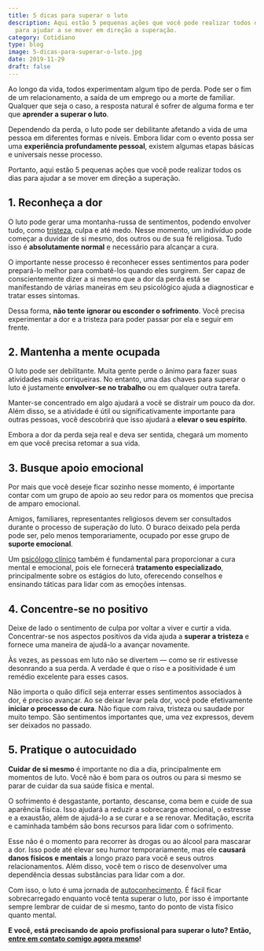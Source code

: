 ```yaml
---
title: 5 dicas para superar o luto
description: Aqui estão 5 pequenas ações que você pode realizar todos os dias
  para ajudar a se mover em direção a superação.
category: Cotidiano
type: blog
image: 5-dicas-para-superar-o-luto.jpg
date: 2019-11-29
draft: false
---
```


Ao longo da vida, todos experimentam algum tipo de perda. Pode ser o fim de um relacionamento, a saída de um emprego ou a morte de familiar. Qualquer que seja o caso, a resposta natural é sofrer de alguma forma e ter que **aprender a superar o luto**.

Dependendo da perda, o luto pode ser debilitante afetando a vida de uma pessoa em diferentes formas e níveis. Embora lidar com o evento possa ser uma **experiência profundamente pessoal**, existem algumas etapas básicas e universais nesse processo.

Portanto, aqui estão 5 pequenas ações que você pode realizar todos os dias para ajudar a se mover em direção a superação.

## 1. Reconheça a dor

O luto pode gerar uma montanha-russa de sentimentos, podendo envolver tudo, como [tristeza](/tristeza-ou-depressao-como-diferenciar-uma-da-outra/), culpa e até medo. Nesse momento, um indivíduo pode começar a duvidar de si mesmo, dos outros ou de sua fé religiosa. Tudo isso é **absolutamente normal** e necessário para alcançar a cura.

O importante nesse processo é reconhecer esses sentimentos para poder prepará-lo melhor para combatê-los quando eles surgirem. Ser capaz de conscientemente dizer a si mesmo que a dor da perda está se manifestando de várias maneiras em seu psicológico ajuda a diagnosticar e tratar esses sintomas.

Dessa forma, **não tente** **ignorar ou esconder o sofrimento**. Você precisa experimentar a dor e a tristeza para poder passar por ela e seguir em frente.

## 2. Mantenha a mente ocupada

O luto pode ser debilitante. Muita gente perde o ânimo para fazer suas atividades mais corriqueiras. No entanto, uma das chaves para superar o luto é justamente **envolver-se no trabalho** ou em qualquer outra tarefa.

Manter-se concentrado em algo ajudará a você se distrair um pouco da dor. Além disso, se a atividade é útil ou significativamente importante para outras pessoas, você descobrirá que isso ajudará a **elevar o seu espírito**.

Embora a dor da perda seja real e deva ser sentida, chegará um momento em que você precisa retomar a sua vida.

## 3. Busque apoio emocional

Por mais que você deseje ficar sozinho nesse momento, é importante contar com um grupo de apoio ao seu redor para os momentos que precisa de amparo emocional.

Amigos, familiares, representantes religiosos devem ser consultados durante o processo de superação do luto. O buraco deixado pela perda pode ser, pelo menos temporariamente, ocupado por esse grupo de **suporte emocional**.

Um [psicólogo clínico](/pra-que-serve-um-psicologo-clinico/) também é fundamental para proporcionar a cura mental e emocional, pois ele fornecerá **tratamento especializado**, principalmente sobre os estágios do luto, oferecendo conselhos e ensinando táticas para lidar com as emoções intensas.

## 4. Concentre-se no positivo

Deixe de lado o sentimento de culpa por voltar a viver e curtir a vida. Concentrar-se nos aspectos positivos da vida ajuda a **superar a tristeza** e fornece uma maneira de ajudá-lo a avançar novamente.

Às vezes, as pessoas em luto não se divertem — como se rir estivesse desonrando a sua perda. A verdade é que o riso e a positividade é um remédio excelente para esses casos.

Não importa o quão difícil seja enterrar esses sentimentos associados à dor, é preciso avançar. Ao se deixar levar pela dor, você pode efetivamente **iniciar o processo de cura**. Não fique com raiva, tristeza ou saudade por muito tempo. São sentimentos importantes que, uma vez expressos, devem ser deixados no passado.

## 5. Pratique o autocuidado

**Cuidar de si mesmo** é importante no dia a dia, principalmente em momentos de luto. Você não é bom para os outros ou para si mesmo se parar de cuidar da sua saúde física e mental.

O sofrimento é desgastante, portanto, descanse, coma bem e cuide de sua aparência física. Isso ajudará a reduzir a sobrecarga emocional, o estresse e a exaustão, além de ajudá-lo a se curar e a se renovar. Meditação, escrita e caminhada também são bons recursos para lidar com o sofrimento.

Esse não é o momento para recorrer às drogas ou ao álcool para mascarar a dor. Isso pode até elevar seu humor temporariamente, mas ele **causará danos físicos e mentais** a longo prazo para você e seus outros relacionamentos. Além disso, você tem o risco de desenvolver uma dependência dessas substâncias para lidar com a dor.

Com isso, o luto é uma jornada de [autoconhecimento](/autoconhecimento-no-desenvolvimento-pessoal/). É fácil ficar sobrecarregado enquanto você tenta superar o luto, por isso é importante sempre lembrar de cuidar de si mesmo, tanto do ponto de vista físico quanto mental.

**E você, está precisando de apoio profissional para superar o luto? Então,** [**entre em contato comigo agora mesmo**](/contato/)**!**
